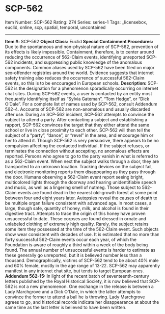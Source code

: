# SCP-562
Item Number: SCP-562
Rating: 274
Series: series-1
Tags: _licensebox, euclid, online, scp, spatial, temporal, uncontained

---

**Item #:** SCP-562
**Object Class:** Euclid
**Special Containment Procedures:** Due to the spontaneous and non-physical nature of SCP-562, prevention of its effects is likely impossible. Containment, therefore, is to center around reducing the occurrence of 562-Claim events, identifying unreported SCP-562 incidents, and suppressing public knowledge of the anomalous components.
Common aliases used by SCP-562 have been filed on major sex-offender registries around the world. Evidence suggests that internet safety training also reduces the occurrence of successful 562-Claim events, so this is to be encouraged in European schools.
**Description:** SCP-562 is the designation for a phenomenon sporadically occurring on internet chat sites. During SCP-562 events, a user is contacted by an entity most frequently identifying itself as “Sylvia Gateman”, “Tom Hedge”, or “Dick O’Dale”. For a complete list of names used by SCP-562, consult Addendum 562-4. Accounts of SCP-562 are non-anomalous and usually discarded after use.
During an SCP-562 incident, SCP-562 attempts to convince the subject to attend a party. After contacting a subject and establishing a rapport, SCP-562 convinces the target that they either attend the same school or live in close proximity to each other. SCP-562 will then tell the subject of a “party”, “dance”, or “revel” in the area, and encourage him or her to attend it. Though SCP-562 is very persuasive, there appears to be no compulsion affecting the contacted individual. If the subject refuses, or terminates the connection without accepting, no anomalous effects are reported.
Persons who agree to go to the party vanish in what is referred to as a 562-Claim event. When next the subject walks through a door, they are transported to an unknown location. Tracking devices on the subject fail, and electronic monitoring reports them disappearing as they pass through the door. Humans observing a 562-Claim event report seeing bright, multicolored lights through the doorway and hearing unidentifiable speech and music, as well as a lingering smell of nutmeg.
Those subject to 562-Claim events are found dead in the nearest old-growth forest at some point between four and eight years later. Autopsies reveal the causes of death to be multiple organ failure consistent with advanced age. In most cases, a large, though safe, quantity of honey, milk, and alcohol is found in their digestive tract. Attempts to trace the origin of this honey have proven unsuccessful to date. These corpses are found dressed in ornate and unlabeled clothing of extremely high quality. Rarely, the subject retains some item they possessed at the time of the 562-Claim event. Such objects show wear consistent with decades of use.
It is estimated that no more than forty successful 562-Claim events occur each year, of which the Foundation is aware of roughly a third within a week of the body being found. The annual number of unsuccessful events is harder to estimate as these generally go unreported, but it is believed number less than a thousand. Demographically, victims of SCP-562 tend to be about 40% male and 60% female, mostly in the age range of 13-22. SCP-562 may apparently manifest in any internet chat site, but tends to target European ones.
**Addendum 562-15:** In light of the recent batch of seventeenth-century letters published by the Royal Historical Society, it is now believed that SCP-562 is not a new phenomenon. One exchange in the release is between a Lady Marchgrove and a Dick O’Dale, in which the latter attempts to convince the former to attend a ball he is throwing. Lady Marchgrove agrees to go, and historical records indicate her disappearance at about the same time as the last letter is believed to have been written.